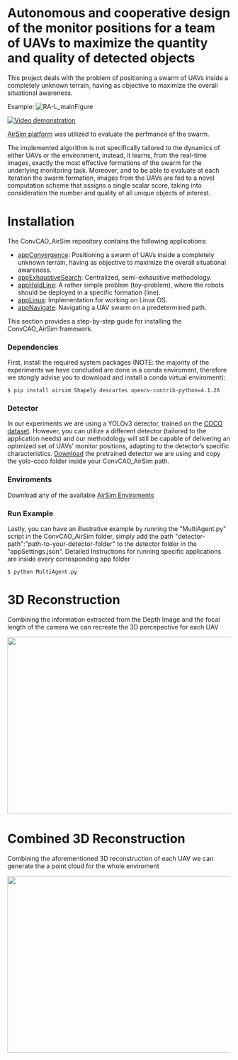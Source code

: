# Autonomous and cooperative design of the monitor positions for a team of UAVs to maximize the quantity and quality of detected objects #

This project deals with the problem of positioning a swarm of UAVs inside a completely unknown terrain, having as objective to maximize the overall situational awareness.

Example:
![RA-L_mainFigure](http://kapoutsis.info/wp-content/uploads/2020/02/RA-L_mainFigure.png)

[![Video demonstration](http://kapoutsis.info/wp-content/uploads/2020/02/video_thumbnail.png)](https://www.youtube.com/watch?v=L8ycmS20rZs)

[AirSim platform](https://github.com/microsoft/AirSim) was utilized to evaluate the perfmance of the swarm. 

The implemented algorithm is not specifically tailored to the dynamics of either UAVs or the environment, instead, it learns, from the real-time images, exactly the most effective formations of the swarm for the underlying monitoring task. Moreover, and to be able to evaluate at each iteration the swarm formation, images from the UAVs are fed to a novel computation scheme that assigns a single scalar score, taking into consideration the number and quality of all unique objects of interest.

# Installation #

The ConvCAO_AirSim repository contains the following applications:
- [appConvergence](https://github.com/dimikout3/ConvCAO_AirSim/tree/master/appConvergence): Positioning a swarm of UAVs inside a completely unknown terrain, having as objective to maximize the overall situational awareness.
- [appExhaustiveSearch](https://github.com/dimikout3/ConvCAO_AirSim/tree/master/appExhaustiveSearch): Centralized, semi-exhaustive methodology.
- [appHoldLine](https://github.com/dimikout3/ConvCAO_AirSim/tree/master/appHoldLine): A rather simple problem (toy-problem), where the robots should be deployed in a specific formation (line).
- [appLinux](https://github.com/dimikout3/ConvCAO_AirSim/tree/master/appLinux): Implementation for working on Linux OS.
- [appNavigate](https://github.com/dimikout3/ConvCAO_AirSim/tree/master/appNavigate): Navigating a UAV swarm on a predetermined path.

This section provides a step-by-step guide for installing the ConvCAO_AirSim framework.

### Dependencies

First, install the required system packages 
(NOTE: the majority of the experiments we have concluded are done in a conda enviroment, therefore we stongly advise you to download and install a conda virtual enviroment):
```
$ pip install airsim Shapely descartes opencv-contrib-python=4.1.26
```

### Detector
In our experiments we are using a YOLOv3 detector, trained on the [COCO dataset](http://cocodataset.org/#home). However, you can utilize a different detector (tailored to the application needs) and our methodology will still be capable of delivering an optimized set of UAVs’ monitor positions, adapting to the detector’s specific characteristics. [Download](https://convcao.hopto.org/index.php/s/mh8WIDpprE70SO3) the pretrained detector we are using and copy the yolo-coco folder inside your ConvCAO_AirSim path.

### Enviroments
Download any of the available [AirSim Enviroments](https://github.com/microsoft/AirSim/releases)

### Run Example
Lastly, you can have an illustrative example by running the "MultiAgent.py" script in the ConvCAO_AirSim folder, simply add the path "detector-path":"path-to-your-detector-folder" to the detector folder in the "appSettings.json". Detailed Instructions for running specific applications are inside every corresponding app folder
```
$ python MultiAgent.py
```


# 3D Reconstruction #
Combining the information extracted from the Depth Image and the focal length of the camera we can recreate the 3D percepective for each UAV
<p align="center">
  <img width="712" height="400" src="toGiF.gif">
</p>

# Combined 3D Reconstruction #
Combining the aforementioned 3D reconstruction of each UAV we can generate the a point cloud for the whole enviroment 
<p align="center">
  <img width="712" height="400" src="combined.gif">
</p>

